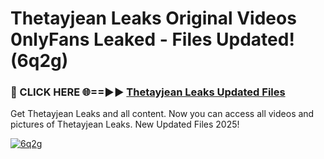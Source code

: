 # Thetayjean Leaks Original Videos 0nlyFans Leaked - Files Updated! (6q2g)

<h3>🔴 CLICK HERE 🌐==►► <a href="https://tinyurl.com/4seja8ks" rel="nofollow">Thetayjean Leaks Updated Files</a></h3>

Get Thetayjean Leaks and all content. Now you can access all videos and pictures of Thetayjean Leaks. New Updated Files 2025!

[![6q2g](https://i.imgur.com/EWjZXRe.gif)](https://tinyurl.com/4seja8ks)
